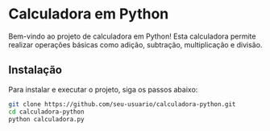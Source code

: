 # Calculadora em Python

Bem-vindo ao projeto de calculadora em Python! Esta calculadora permite realizar operações básicas como adição, subtração, multiplicação e divisão.

## Instalação

Para instalar e executar o projeto, siga os passos abaixo:

```bash
git clone https://github.com/seu-usuario/calculadora-python.git
cd calculadora-python
python calculadora.py
